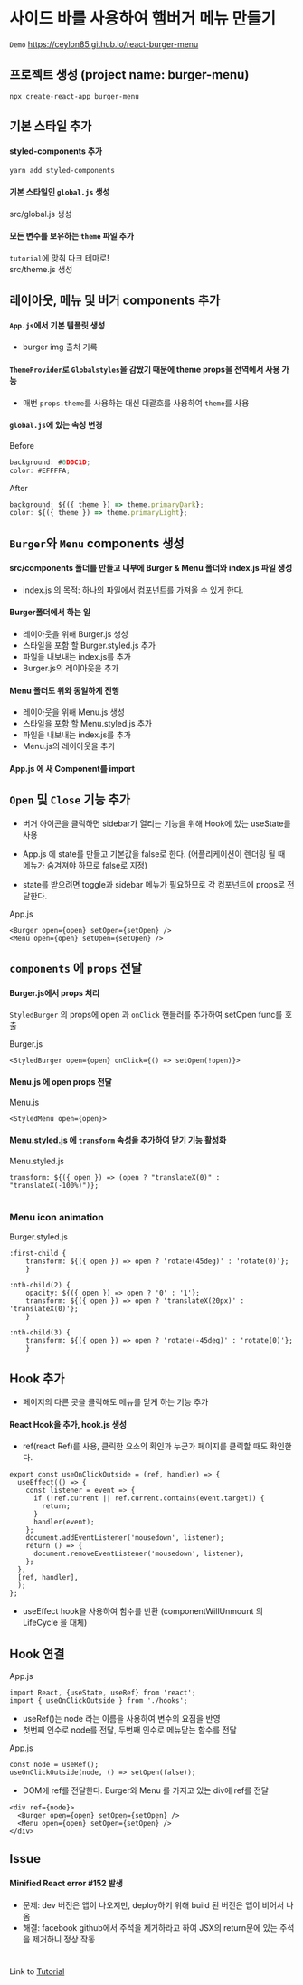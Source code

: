 # 사이드 바를 사용하여 햄버거 메뉴 만들기
`Demo` 
https://ceylon85.github.io/react-burger-menu

## 프로젝트 생성 (project name: burger-menu)
```
npx create-react-app burger-menu
``` 
## 기본 스타일 추가
#### styled-components 추가  
```
yarn add styled-components
```
#### 기본 스타일인 `global.js` 생성
src/global.js 생성

#### 모든 변수를 보유하는 `theme` 파일 추가
`tutorial`에 맞춰 다크 테마로!   
src/theme.js 생성

## 레이아웃, 메뉴 및 버거 components 추가
#### `App.js`에서 기본 템플릿 생성
- burger img 출처 기록   
  
#### `ThemeProvider`로 `Globalstyles`을 감쌌기 때문에 theme props을 전역에서 사용 가능  
- 매번 `props.theme`를 사용하는 대신 대괄호를 사용하여 `theme`를 사용
   
#### `global.js`에 있는 속성 변경   

Before
```js
background: #0D0C1D;
color: #EFFFFA;
```
After
```js
background: ${({ theme }) => theme.primaryDark};
color: ${({ theme }) => theme.primaryLight};
```
## `Burger`와 `Menu` components 생성

#### src/components 폴더를 만들고 내부에 Burger & Menu 폴더와 index.js 파일 생성   
- index.js 의 목적: 하나의 파일에서 컴포넌트를 가져올 수 있게 한다.

#### Burger폴더에서 하는 일 
- 레이아웃을 위해 Burger.js 생성 
- 스타일을 포함 할 Burger.styled.js 추가 
- 파일을 내보내는 index.js를 추가
- Burger.js의 레이아웃을 추가

#### Menu 폴더도 위와 동일하게 진행
- 레이아웃을 위해 Menu.js 생성  
- 스타일을 포함 할 Menu.styled.js 추가 
- 파일을 내보내는 index.js를 추가
- Menu.js의 레이아웃을 추가

#### App.js 에 새 Component를 import

## `Open` 및 `Close` 기능 추가
- 버거 아이콘을 클릭하면 sidebar가 열리는 기능을 위해 
Hook에 있는 useState를 사용   

- App.js 에 state를 만들고 기본값을 false로 한다.
(어플리케이션이 렌더링 될 때 메뉴가 숨겨져야 하므로 false로 지정)

- state를 받으려면 toggle과 sidebar 메뉴가 필요하므로 각 컴포넌트에 props로 전달한다.   
  
App.js
```JS
<Burger open={open} setOpen={setOpen} />
<Menu open={open} setOpen={setOpen} />
```

## `components` 에 `props` 전달   
#### Burger.js에서 props 처리
`StyledBurger` 의 props에 open 과 `onClick` 핸들러를 추가하여 setOpen func를 호출   

Burger.js
```JS
<StyledBurger open={open} onClick={() => setOpen(!open)}>
```
#### Menu.js 에 open props 전달
Menu.js
```JS
<StyledMenu open={open}>
```
#### Menu.styled.js 에 `transform` 속성을 추가하여 닫기 기능 활성화
Menu.styled.js
```JS
transform: ${({ open }) => (open ? "translateX(0)" : "translateX(-100%)")};
```
# 
### Menu icon animation   
Burger.styled.js
```JS
:first-child {
    transform: ${({ open }) => open ? 'rotate(45deg)' : 'rotate(0)'};
    }

:nth-child(2) {
    opacity: ${({ open }) => open ? '0' : '1'};
    transform: ${({ open }) => open ? 'translateX(20px)' : 'translateX(0)'};
    }

:nth-child(3) {
    transform: ${({ open }) => open ? 'rotate(-45deg)' : 'rotate(0)'};
    }
  ```

## Hook 추가
- 페이지의 다른 곳을 클릭해도 메뉴를 닫게 하는 기능 추가
#### React Hook을 추가, hook.js 생성
- ref(react Ref)를 사용, 클릭한 요소의 확인과 누군가 페이지를 클릭할 때도 확인한다.

```JS
export const useOnClickOutside = (ref, handler) => {
  useEffect(() => {
    const listener = event => {
      if (!ref.current || ref.current.contains(event.target)) {
        return;
      }
      handler(event);
    };
    document.addEventListener('mousedown', listener);
    return () => {
      document.removeEventListener('mousedown', listener);
    };
  },
  [ref, handler],
  );
};
```
- useEffect hook을 사용하여 함수를 반환
(componentWillUnmount 의 LifeCycle 을 대체)

## Hook 연결
App.js
```JS
import React, {useState, useRef} from 'react';
import { useOnClickOutside } from './hooks';
```

- useRef()는 node 라는 이름을 사용하여 변수의 요점을 반영
- 첫번째 인수로 node를 전달, 두번째 인수로 메뉴닫는 함수를 전달   

App.js
```JS
const node = useRef(); 
useOnClickOutside(node, () => setOpen(false));
```

- DOM에 ref를 전달한다. Burger와 Menu 를 가지고 있는 div에 ref를 전달
```JS
<div ref={node}>
  <Burger open={open} setOpen={setOpen} />
  <Menu open={open} setOpen={setOpen} />
</div>
```

## Issue
#### Minified React error #152 발생 
- 문제: dev 버전은 앱이 나오지만, deploy하기 위해 build 된 버전은 앱이 비어서 나옴
- 해결: facebook github에서 주석을 제거하라고 하여 JSX의 return문에 있는 주석을 제거하니 정상 작동   
  
# 
Link to 
[Tutorial](https://css-tricks.com/hamburger-menu-with-a-side-of-react-hooks-and-styled-components/)
